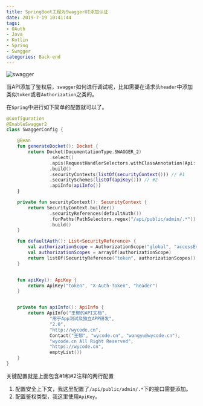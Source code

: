 ```yaml
---
title: SpringBoot工程为SwaggerUI添加认证
date: 2019-7-19 10:41:44
tags:
- OAuth
- Java
- Kotlin
- Spring
- Swagger
categories: Back-end
---
```


![swagger](https://swagger.io/swagger/media/assets/images/swagger_logo.svg)

当API添加了鉴权后，`swagger`如何进行调试呢，比如需要在请求头`header`中添加类似`token`或者`Authorization`之类的。

在`Spring`中进行如下简单的配置就可以了。

<!-- more -->

```kotlin
@Configuration
@EnableSwagger2
class SwaggerConfig {

    @Bean
    fun generateDocket(): Docket {
        return Docket(DocumentationType.SWAGGER_2)
                .select()
                .apis(RequestHandlerSelectors.withClassAnnotation(Api::class.java))
                .build()
                .securityContexts(listOf(securityContext())) // #1
                .securitySchemes(listOf(apiKey())) // #2
                .apiInfo(apiInfo())
    }

    private fun securityContext(): SecurityContext {
        return SecurityContext.builder()
                .securityReferences(defaultAuth())
                .forPaths(PathSelectors.regex("/api/public/admin/.*"))
                .build()
    }

    fun defaultAuth(): List<SecurityReference> {
        val authorizationScope = AuthorizationScope("global", "accessEverything")
        val authorizationScopes = arrayOf(authorizationScope)
        return listOf(SecurityReference("token", authorizationScopes))
    }


    fun apiKey(): ApiKey {
        return ApiKey("token", "X-Auth-Token", "header")
    }


    private fun apiInfo(): ApiInfo {
        return ApiInfo("王郁的API文档",
                "用于App测试及独立APP研发",
                "2.0",
                "http://wycode.cn",
                Contact("王郁", "wycode.cn", "wangyu@wycode.cn"),
                "wycode.cn All Right Reserved",
                "https://wycode.cn",
                emptyList())
    }
}

```
关键配置就是上面包含#1和#2注释的两行配置

1. 配置安全上下文，我这里配置了`/api/public/admin/.*`下的接口需要添加。
2. 配置鉴权类型，我这里使用`ApiKey`。